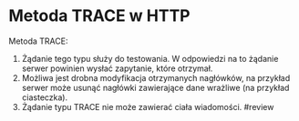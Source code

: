 # Metoda TRACE w HTTP
Metoda TRACE:
1. Żądanie tego typu służy do testowania. W odpowiedzi na to żądanie serwer powinien wysłać zapytanie, które otrzymał. 
2. Możliwa jest drobna modyfikacja otrzymanych nagłówków, na przykład serwer może usunąć nagłówki zawierające dane wrażliwe (na przykład ciasteczka). 
3. Żądanie typu TRACE nie może zawierać ciała wiadomości. #review